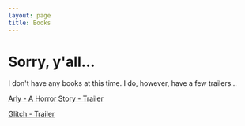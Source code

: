 ```yaml
---
layout: page
title: Books
---
```


<h1> Sorry,  y'all... </h1>
<p> I don't have any books at this time. I do, however, have a few trailers...</p>
<p><a href = "https://samuraiowl.github.io/trailer-arly">Arly - A Horror Story - Trailer</p>
<p><a href = "https://samuraiowl.github.io/glitch-trailer">Glitch - Trailer</p>
